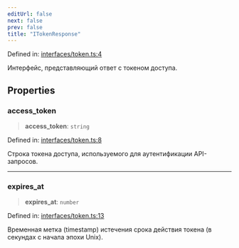 ```yaml
---
editUrl: false
next: false
prev: false
title: "ITokenResponse"
---
```


Defined in: [interfaces/token.ts:4](https://github.com/zloishavrin/gigachat-node/blob/a2da23aca3358e054c30743ade13ef22acb1c557/src/interfaces/token.ts#L4)

Интерфейс, представляющий ответ с токеном доступа.

## Properties

### access\_token

> **access\_token**: `string`

Defined in: [interfaces/token.ts:8](https://github.com/zloishavrin/gigachat-node/blob/a2da23aca3358e054c30743ade13ef22acb1c557/src/interfaces/token.ts#L8)

Строка токена доступа, используемого для аутентификации API-запросов.

***

### expires\_at

> **expires\_at**: `number`

Defined in: [interfaces/token.ts:13](https://github.com/zloishavrin/gigachat-node/blob/a2da23aca3358e054c30743ade13ef22acb1c557/src/interfaces/token.ts#L13)

Временная метка (timestamp) истечения срока действия токена (в секундах с начала эпохи Unix).
